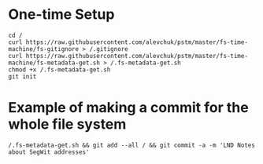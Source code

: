 # One-time Setup
```
cd /
curl https://raw.githubusercontent.com/alevchuk/pstm/master/fs-time-machine/fs-gitignore > /.gitignore
curl https://raw.githubusercontent.com/alevchuk/pstm/master/fs-time-machine/fs-metadata-get.sh > /.fs-metadata-get.sh
chmod +x /.fs-metadata-get.sh
git init
```

# Example of making a commit for the whole file system
```
/.fs-metadata-get.sh && git add --all / && git commit -a -m 'LND Notes about SegWit addresses'
```

